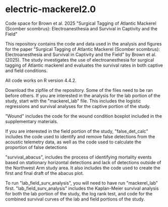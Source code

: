 # electric-mackerel2.0
 Code space for Brown et al. 2025 "Surgical Tagging of Atlantic Mackerel (Scomber scombrus): Electroanesthesia and Survival in Captivity and the Field"

This repository contains the code and data used in the analysis and figures for the paper "Surgical Tagging of Atlantic Mackerel (Scomber scombrus): Electroanesthesia and Survival in Captivity and the Field" by Brown et al. (2025). 
The study investigates the use of electroanesthesia for surgical tagging of Atlantic mackerel and evaluates the survival rates in both captive and field conditions.

All code works on R version 4.4.2.

Download the zipfile of the repository. Some of the files need to be ran before others. 
If you are interested in the analysis for the lab portion of the study, start with the
"mackerel_lab" file. This includes the logistic regressions and survival analyses for the captive portion of the study.

"Wound" includes the code for the wound condition boxplot included in the supplementary materials.

If you are interested in the field portion of the study, "false_det_calc" includes the code 
used to identify and remove false detections from the acoustic telemetry data, as well as
the code used to calculate the proportion of false detections

"survival_abacus", includes the process of identifying mortality events based on stationary horizontal detections 
and lack of detections outside of the Northwest Arm study area. 
It also includes the code used to create the first and final draft of the abacus plot. 

To run "lab_field_surv_analysis", you will need to have run "mackerel_lab" first.
"lab_field_surv_analysis" includes the Kaplan-Meier survival analysis for both the lab portion of the study, 
the log rank test, and code for the combined survival curves of the lab and field portions of the study.







